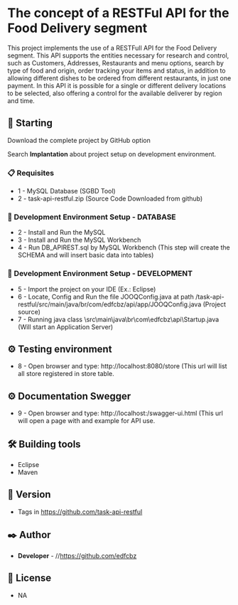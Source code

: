 # The concept of a RESTFul API for the Food Delivery segment

This project implements the use of a RESTFull API for the Food Delivery segment. This API supports the entities necessary for research and control, such as Customers, Addresses, Restaurants and menu options, search by type of food and origin, order tracking your items and status, in addition to allowing different dishes to be ordered from different restaurants, in just one payment. In this API it is possible for a single or different delivery locations to be selected, also offering a control for the available deliverer by region and time.

## 🚀 Starting

Download the complete project by GitHub option

Search **Implantation** about project setup on development environment.

### 📋 Requisites

* 1 - MySQL Database (SGBD Tool)
* 2 - task-api-restful.zip (Source Code Downloaded from github) 

### 🔧 Development Environment Setup - DATABASE

* 2 - Install and Run the MySQL 
* 3 - Install and Run the MySQL Workbench
* 4 - Run DB_APIREST.sql by MySQL Workbench (This step will create the SCHEMA and will insert basic data into tables) 

### 🔧 Development Environment Setup - DEVELOPMENT

* 5 - Import the project on your IDE (Ex.: Eclipse)
* 6 - Locate, Config and Run the file JOOQConfig.java at path /task-api-restful/src/main/java/br/com/edfcbz/api/app/JOOQConfig.java (Project source)
* 7 - Running java class \src\main\java\br\com\edfcbz\api\Startup.java (Will start an Application Server)

## ⚙️ Testing environment
* 8 - Open browser and type: http://localhost:8080/store (This url will list all store registered in store table.

## ⚙️ Documentation Swegger
* 9 - Open browser and type: http://localhost:/swagger-ui.html (This url will open a page with and example for API use.

## 🛠️ Building tools

* Eclipse
* Maven


## 📌 Version

* Tags in https://github.com/task-api-restful

## ✒️ Author

* **Developer** - //https://github.com/edfcbz

## 📄 License

* NA

